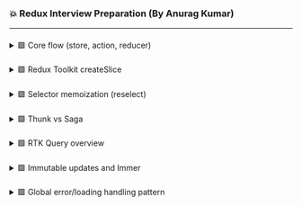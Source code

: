 ### 💥 Redux Interview Preparation (By Anurag Kumar)

---

####
<details>
<summary> 🟩 Core flow (store, action, reducer) </summary>



</details>

####
<details>
<summary> 🟩 Redux Toolkit createSlice </summary>



</details>

####
<details>
<summary> 🟩 Selector memoization (reselect) </summary>



</details>

####
<details>
<summary> 🟩 Thunk vs Saga </summary>



</details>

####
<details>
<summary> 🟩 RTK Query overview </summary>



</details>

####
<details>
<summary> 🟩 Immutable updates and Immer </summary>



</details>

####
<details>
<summary> 🟩 Global error/loading handling pattern </summary>



</details>